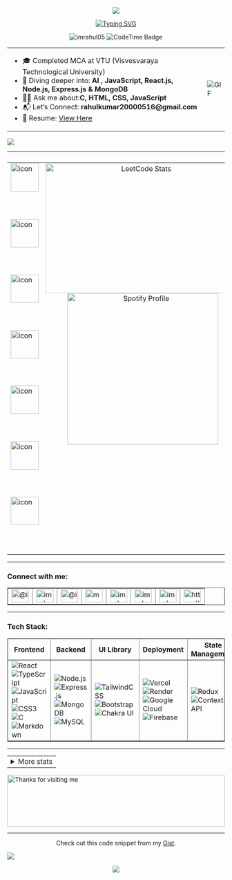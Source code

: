 <p align="center">
 <img src="https://capsule-render.vercel.app/api?type=waving&color=gradient&height=80&section=header&reverse=true"/> 
</p>
<p align="center">
<a href="https://git.io/typing-svg"><img src="https://readme-typing-svg.herokuapp.com?font=Poppins&weight=600&pause=1000&color=9742F7&background=BEFF7600&center=true&vCenter=true&width=447&lines=Namaskaram++i+am+Rahul......;Frontend+Web+and+App+developer;Smart+India+Hackathon+Winner+2023;software+Engineer" alt="Typing SVG" /></a>
</p>
<p align="center">
  <img src="https://komarev.com/ghpvc/?username=imrahul05&label=Profile%20views&color=0e75b6&style=flat" alt="imrahul05"/>
<img href="https://codetime.dev" alt="CodeTime Badge" src="https://img.shields.io/endpoint?style=social&color=222&url=https%3A%2F%2Fapi.codetime.dev%2Fshield%3Fid%3D30555%26project%3D%26in=0">
</p>
<table>
  <tr>
    <td>
      <ul>
        <li>🎓 Completed  MCA at VTU (Visvesvaraya Technological University)</li>
        <li>🚀 Diving deeper into: <strong>AI , JavaScript, React.js, Node.js, Express.js & MongoDB</strong></li>
        <li>👨‍💻 Ask me about:<strong>C, HTML, CSS, JavaScript</strong></li>
        <li>📬 Let’s Connect: <strong> rahulkumar20000516@gmail.com</strong></li>
        <li>📄 Resume:  <a href="https://resume-builder-test-new.masaischool.com/resume/public?resumeId=684d5f2a45a82c85f5ce89c2">View Here</a></li>
      </ul>
    </td>
    <td> 
 <img src="https://media1.tenor.com/m/xFUGScgp7V8AAAAC/computer-code.gif" alt="GIF" />
    </td>
  </tr>
</table>
 <img src="https://capsule-render.vercel.app/api?type=waving&color=gradient&height=40&section=header&reverse=true"/>
<hr>
<table style="width: 100%; display: flex; flex-direction: row; justify-content: space-between;">
  <tr style="display: flex; flex-direction: row; width: 100%;">
    <td style="flex: 1; display: flex; flex-wrap: wrap; justify-content: space-around;">
      <div style="display: flex; align-items: flex-start;">
        <img src="https://techstack-generator.vercel.app/cpp-icon.svg" alt="icon" width="65" height="65" />
      </div>
      <div style="display: flex; align-items: flex-start;">
        <img src="https://techstack-generator.vercel.app/js-icon.svg" alt="icon" width="65" height="65" />
      </div>
      <div style="display: flex; align-items: flex-start;">
        <img src="https://techstack-generator.vercel.app/react-icon.svg" alt="icon" width="65" height="65" />
      </div>
      <div style="display: flex; align-items: flex-start;">
        <img src="https://techstack-generator.vercel.app/github-icon.svg" alt="icon" width="65" height="65" />
      </div>
      <div style="display: flex; align-items: flex-start;">
        <img src="https://techstack-generator.vercel.app/mysql-icon.svg" alt="icon" width="65" height="65" />
      </div>
      <div style="display: flex; align-items: flex-start;">
        <img src="https://techstack-generator.vercel.app/nginx-icon.svg" alt="icon" width="65" height="65" />
      </div>
      <div style="display: flex; align-items: flex-start;">
        <img src="https://techstack-generator.vercel.app/java-icon.svg" alt="icon" width="65" height="65" />
      </div>
    </td>
<td style="flex: 1; text-align: center;">
      <img src="https://leetcard.jacoblin.cool/imRahul05?theme=dark&font=Anybody" height="300" width="450" alt="LeetCode Stats">
      <a href="https://spotify-github-profile.kittinanx.com/api/view?uid=31boxxh5vf6xukmykb56zdes6utm&redirect=true">
        <img src="https://spotify-github-profile.kittinanx.com/api/view?uid=31boxxh5vf6xukmykb56zdes6utm&cover_image=false&theme=default&show_offline=false&background_color=121212&interchange=false&bar_color=166a2f&bar_color_cover=true" width="350" alt="Spotify Profile">
      </a>
    </td>
    <td style="flex: 1; text-align: center;">
      <img src="http://github-profile-summary-cards.vercel.app/api/cards/repos-per-language?username=imrahul05&theme=github_dark" style="width: 300px; height: auto;">
      <br>
      <img src="http://github-profile-summary-cards.vercel.app/api/cards/productive-time?username=imrahul05&theme=github_dark&utcOffset=8" alt="Productive Time" style="width: 300px; height: auto;">
      <a href="https://git.io/streak-stats">
        <img src="https://nirzak-streak-stats.vercel.app?user=imrahul05&theme=android-dark" alt="imrahul05's Streak" style="width: 300px; height: auto;">
      </a>
    </td>
  </tr>
</table>
<hr>
<h3 align="left">Connect with me:</h3>
<table border="1" style="border-collapse: collapse;">
  <tr>
    <td><a href="https://twitter.com/@imrahul165" target="blank"><img src="https://raw.githubusercontent.com/rahuldkjain/github-profile-readme-generator/master/src/images/icons/Social/twitter.svg" alt="@imrahul__05" height="30" width="40" /></a></td>
    <td><a href="https://linkedin.com/in/imrahul05" target="blank"><img src="https://raw.githubusercontent.com/rahuldkjain/github-profile-readme-generator/master/src/images/icons/Social/linked-in-alt.svg" alt="imrahul05" height="30" width="40" /></a></td>
    <td><a href="https://instagram.com/@imrahul2516" target="blank"><img src="https://raw.githubusercontent.com/rahuldkjain/github-profile-readme-generator/master/src/images/icons/Social/instagram.svg" alt="@imrahul2516" height="30" width="40" /></a></td>
    <td><a href="https://www.youtube.com/c/mangaamaze - joyboy" target="blank"><img src="https://raw.githubusercontent.com/rahuldkjain/github-profile-readme-generator/master/src/images/icons/Social/youtube.svg" alt="mangaamaze - joyboy" height="30" width="40" /></a></td>
    <td><a href="https://www.hackerrank.com/imrahul05" target="blank"><img src="https://raw.githubusercontent.com/rahuldkjain/github-profile-readme-generator/master/src/images/icons/Social/hackerrank.svg" alt="imrahul05" height="30" width="40" /></a></td>
    <td><a href="https://www.leetcode.com/imrahul05" target="blank"><img src="https://raw.githubusercontent.com/rahuldkjain/github-profile-readme-generator/master/src/images/icons/Social/leet-code.svg" alt="imrahul05" height="30" width="40" /></a></td>
    <td><a href="https://www.hackerearth.com/imrahul05" target="blank"><img src="https://raw.githubusercontent.com/rahuldkjain/github-profile-readme-generator/master/src/images/icons/Social/hackerearth.svg" alt="imrahul05" height="30" width="40" /></a></td>
    <td><a href="https://discord.gg/https://discord.com/invite/redhaired4387" target="blank"><img src="https://raw.githubusercontent.com/rahuldkjain/github-profile-readme-generator/master/src/images/icons/Social/discord.svg" alt="https://discord.com/invite/redhaired4387" height="30" width="40" /></a></td>
  </tr>
</table>

<hr>
<h3 align="left">Tech Stack:</h3>
<table border="1" style="border-collapse: collapse;">
  <tr>
    <th>Frontend</th>
    <th>Backend</th>
    <th>UI Library</th>
    <th>Deployment</th>
    <th>State Management</th>
    <th>Development Tools</th>
  </tr>
  <tr>
    <td>
      <img src="https://img.shields.io/badge/react-%2320232a.svg?style=for-the-badge&logo=react&logoColor=%2361DAFB" alt="React" />
      <img src="https://img.shields.io/badge/typescript-%23007ACC.svg?style=for-the-badge&logo=typescript&logoColor=white" alt="TypeScript" />
      <img src="https://img.shields.io/badge/javascript-%23323330.svg?style=for-the-badge&logo=javascript&logoColor=%23F7DF1E" alt="JavaScript" />
      <img src="https://img.shields.io/badge/css3-%231572B6.svg?style=for-the-badge&logo=css3&logoColor=white" alt="CSS3" />
      <img src="https://img.shields.io/badge/c-%2300599C.svg?style=for-the-badge&logo=c&logoColor=white" alt="C" />
      <img src="https://img.shields.io/badge/markdown-%23000000.svg?style=for-the-badge&logo=markdown&logoColor=white" alt="Markdown" />
    </td>
    <td>
      <img src="https://img.shields.io/badge/node.js-6DA55F?style=for-the-badge&logo=node.js&logoColor=white" alt="Node.js" />
      <img src="https://img.shields.io/badge/express.js-%23404d59.svg?style=for-the-badge&logo=express&logoColor=%2361DAFB" alt="Express.js" />
      <img src="https://img.shields.io/badge/mongodb-%234ea94b.svg?style=for-the-badge&logo=mongodb&logoColor=white" alt="MongoDB" />
      <img src="https://img.shields.io/badge/mysql-4479A1.svg?style=for-the-badge&logo=mysql&logoColor=white" alt="MySQL" />
    </td>
    <td>
      <img src="https://img.shields.io/badge/tailwindcss-%2338B2AC.svg?style=for-the-badge&logo=tailwind-css&logoColor=white" alt="TailwindCSS" />
      <img src="https://img.shields.io/badge/bootstrap-%238511FA.svg?style=for-the-badge&logo=bootstrap&logoColor=white" alt="Bootstrap" />
      <img src="https://img.shields.io/badge/chakra-%234ED1C5.svg?style=for-the-badge&logo=chakraui&logoColor=white" alt="Chakra UI" />
    </td>
    <td>
      <img src="https://img.shields.io/badge/vercel-%23000000.svg?style=for-the-badge&logo=vercel&logoColor=white" alt="Vercel" />
      <img src="https://img.shields.io/badge/render-%46E3B7.svg?style=for-the-badge&logo=render&logoColor=white" alt="Render" />
      <img src="https://img.shields.io/badge/googlecloud-%234285F4.svg?style=for-the-badge&logo=google-cloud&logoColor=white" alt="Google Cloud" />
      <img src="https://img.shields.io/badge/firebase-%23039BE5.svg?style=for-the-badge&logo=firebase" alt="Firebase" />
    </td>
    <td>
      <img src="https://img.shields.io/badge/redux-%23593d88.svg?style=for-the-badge&logo=redux&logoColor=white" alt="Redux" />
      <img src="https://img.shields.io/badge/context--api-000000?style=for-the-badge&logo=react" alt="Context API" />
    </td>
    <td>
      <img src="https://img.shields.io/badge/git-%23F05033.svg?style=for-the-badge&logo=git&logoColor=white" alt="Git" />
      <img src="https://img.shields.io/badge/github-%23121011.svg?style=for-the-badge&logo=github&logoColor=white" alt="GitHub" />
      <img src="https://img.shields.io/badge/npm-%23CB3837.svg?style=for-the-badge&logo=npm&logoColor=white" alt="NPM" />
      <img src="https://img.shields.io/badge/nodemon-%23323330.svg?style=for-the-badge&logo=nodemon&logoColor=%BBDEAD" alt="Nodemon" />
      <img src="https://img.shields.io/badge/flutter-%2302569B.svg?style=for-the-badge&logo=Flutter&logoColor=white" alt="Flutter" />
    </td>
  </tr>
</table>
<hr>
<table>
    <td colspan="2">
	    <details>
  <summary>More stats</summary>

  <a href="https://github.com/imrahul05">
    <img src="https://github-readme-stats.vercel.app/api?username=imrahul05&theme=merko&show_icons=true&hide_border=false&count_private=true" />
  </a>

  <img align="center" src="http://github-profile-summary-cards.vercel.app/api/cards/profile-details?username=imrahul05&theme=github_dark" />

</details>
    </td>
  </tr>
</table>
<img height="120" alt="Thanks for visiting me" width="100%" src="https://raw.githubusercontent.com/BrunnerLivio/brunnerlivio/master/images/marquee.svg" />

<hr>

<p align="center">
  Check out this code snippet from my <a href="https://gist.github.com/imRahul05/508417aff9ad76f4ae969255fa143c52">Gist</a>.
</p>

[![](https://visitcount.itsvg.in/api?id=imRahul05&label=11111&color=6&icon=8&pretty=true)](https://visitcount.itsvg.in)

<p align="center">
  <img src="https://capsule-render.vercel.app/api?type=waving&color=gradient&height=100&section=footer"/>
</p>
